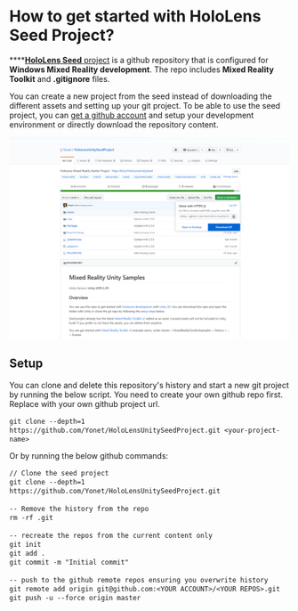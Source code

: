 # How to get started with HoloLens Seed Project?

\*\*\*\*[**HoloLens Seed** project](https://github.com/Yonet/HoloLensUnitySeedProject) is a github repository that is configured for **Windows Mixed Reality development**. The repo includes **Mixed Reality Toolkit** and **.gitignore** files. 

You can create a new project from the seed instead of downloading the different assets and setting up your git project. To be able to use the seed project, you can [get a github account](https://github.com/?WT.mc_id=github-mixedrealitycurriculum-ayyonet) and setup your development environment or directly download the repository content.

![](../../../.gitbook/assets/downloadseed.png)

## Setup

You can clone and delete this repository's history and start a new git project by running the below script. You need to create your own github repo first. Replace with your own github project url.

```text
git clone --depth=1 https://github.com/Yonet/HoloLensUnitySeedProject.git <your-project-name>
```

Or by running the below github commands:

```text
// Clone the seed project
git clone --depth=1 https://github.com/Yonet/HoloLensUnitySeedProject.git

-- Remove the history from the repo
rm -rf .git

-- recreate the repos from the current content only
git init
git add .
git commit -m "Initial commit"

-- push to the github remote repos ensuring you overwrite history
git remote add origin git@github.com:<YOUR ACCOUNT>/<YOUR REPOS>.git
git push -u --force origin master
```


